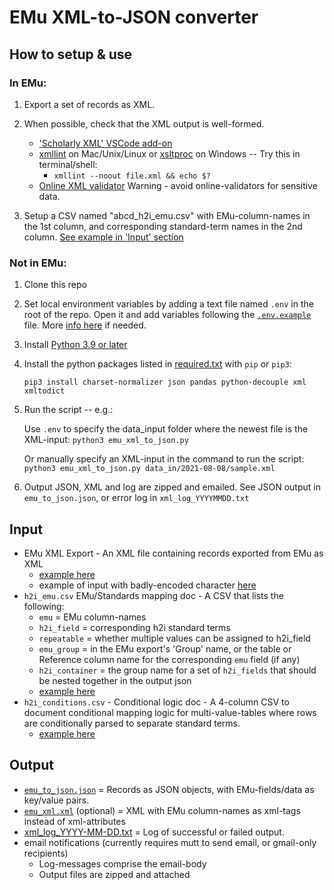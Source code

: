 # EMu XML-to-JSON converter

## How to setup & use

### In EMu:
1. Export a set of records as XML.  

2. When possible, check that the XML output is well-formed.
    - ['Scholarly XML' VSCode add-on](https://marketplace.visualstudio.com/items?itemName=raffazizzi.sxml)
    - [xmllint](http://xmlsoft.org/xmllint.html#diagnostics) on Mac/Unix/Linux or [xsltproc](https://community.chocolatey.org/packages/xsltproc#individual) on Windows -- Try this in terminal/shell: 
        - `xmllint --noout file.xml && echo $?`
    - [Online XML validator](https://www.w3schools.com/xml/xml_validator.asp)
        Warning -  avoid online-validators for sensitive data.

3. Setup a CSV named "abcd_h2i_emu.csv" with EMu-column-names in the 1st column, and corresponding standard-term names in the 2nd column.  [See example in 'Input' section](#input)


### Not in EMu:

1. Clone this repo

2. Set local environment variables by adding a text file named `.env` in the root of the repo. Open it and add variables following the [`.env.example`](https://github.com/fieldmuseum/EMu-xml-to-json/blob/main/.env.example) file. More [info here](https://able.bio/rhett/how-to-set-and-get-environment-variables-in-python--274rgt5) if needed.

3. Install [Python 3.9 or later](https://www.python.org/downloads/)

4. Install the python packages listed in [required.txt](https://github.com/fieldmuseum/EMu-xml-to-json/blob/main/required.txt) with `pip` or `pip3`:

    `pip3 install charset-normalizer json pandas python-decouple xml xmltodict`

5. Run the script -- e.g.:

    Use `.env` to specify the data_input folder where the newest file is the XML-input:
    `python3 emu_xml_to_json.py`

    Or manually specify an XML-input in the command to run the script:
    `python3 emu_xml_to_json.py data_in/2021-08-08/sample.xml`

6. Output JSON, XML and log are zipped and emailed.
    See JSON output in `emu_to_json.json`, or error log in `xml_log_YYYYMMDD.txt`

## Input
- EMu XML Export - An XML file containing records exported from EMu as XML
    - [example here](https://github.com/fieldmuseum/EMu-xml-to-json/blob/main/data_in/2021-08-09/sample.xml)
    - example of input with badly-encoded character [here](https://github.com/fieldmuseum/EMu-xml-to-json/blob/main/data_in/2021-08-08/sample_bad.xml)
- `h2i_emu.csv` EMu/Standards mapping doc - A CSV that lists the following:
    - `emu` = EMu column-names
    - `h2i_field` = corresponding h2i standard terms
    - `repeatable` = whether multiple values can be assigned to h2i_field
    - `emu_group` = in the EMu export's 'Group' name, or the table or Reference column name for the corresponding `emu` field (if any)
    - `h2i_container` = the group name for a set of `h2i_fields` that should be nested together in the output json
    - [example here](https://github.com/fieldmuseum/EMu-xml-to-json/blob/main/mappings/h2i_emu.csv)
- `h2i_conditions.csv` - Conditional logic doc - A 4-column CSV to document conditional mapping logic for multi-value-tables where rows are conditionally parsed to separate standard terms.
    - [example here](https://github.com/fieldmuseum/EMu-xml-to-json/blob/main/mappings/h2i_conditions.csv)

## Output
- [`emu_to_json.json`](https://github.com/fieldmuseum/EMu-xml-to-json/blob/main/sample_data_out/emu_to_json.json) = Records as JSON objects, with EMu-fields/data as key/value pairs.
- [`emu_xml.xml`](https://github.com/fieldmuseum/EMu-xml-to-json/blob/main/sample_data_out/emu_xml.xml) (optional) = XML with EMu column-names as xml-tags instead of xml-attributes
- [xml_log_YYYY-MM-DD.txt](https://github.com/fieldmuseum/EMu-xml-to-json/blob/main/log/xml_log_2021-07-24.txt) = Log of successful or failed output. 
- email notifications (currently requires mutt to send email, or gmail-only recipients)
    - Log-messages comprise the email-body
    - Output files are zipped and attached
